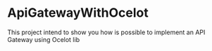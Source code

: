 # ApiGatewayWithOcelot
This project intend to show you how is possible to implement an API Gateway using Ocelot lib
